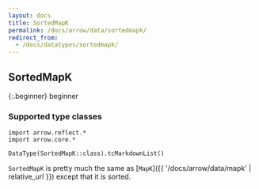 ```yaml
---
layout: docs
title: SortedMapK
permalink: /docs/arrow/data/sortedmapk/
redirect_from:
  - /docs/datatypes/sortedmapk/
---
```


## SortedMapK

{:.beginner}
beginner

### Supported type classes

```kotlin:ank:replace
import arrow.reflect.*
import arrow.core.*

DataType(SortedMapK::class).tcMarkdownList()
```

`SortedMapK` is pretty much the same as [`MapK`]({{ '/docs/arrow/data/mapk' | relative_url }}) except that it is sorted.
